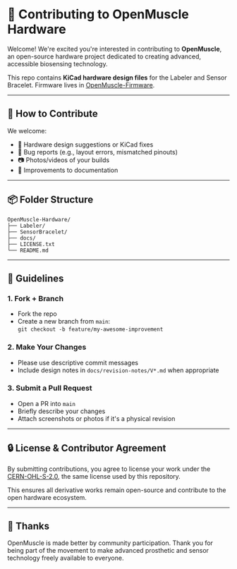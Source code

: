 # 🤝 Contributing to OpenMuscle Hardware

Welcome! We're excited you're interested in contributing to **OpenMuscle**, an open-source hardware project dedicated to creating advanced, accessible biosensing technology.

This repo contains **KiCad hardware design files** for the Labeler and Sensor Bracelet. Firmware lives in [OpenMuscle-Firmware](https://github.com/Open-Muscle/OpenMuscle-Software).

---

## 🚀 How to Contribute

We welcome:
- 🧠 Hardware design suggestions or KiCad fixes
- 🐞 Bug reports (e.g., layout errors, mismatched pinouts)
- 📷 Photos/videos of your builds
- 📝 Improvements to documentation

---

## 📦 Folder Structure
```
OpenMuscle-Hardware/
├── Labeler/
├── SensorBracelet/
├── docs/
├── LICENSE.txt
└── README.md
```

---

## 📐 Guidelines

### 1. Fork + Branch
- Fork the repo
- Create a new branch from `main`:  
  `git checkout -b feature/my-awesome-improvement`

### 2. Make Your Changes
- Please use descriptive commit messages
- Include design notes in `docs/revision-notes/V*.md` when appropriate

### 3. Submit a Pull Request
- Open a PR into `main`
- Briefly describe your changes
- Attach screenshots or photos if it's a physical revision

---

## 🔒 License & Contributor Agreement

By submitting contributions, you agree to license your work under the [CERN-OHL-S-2.0](https://ohwr.org/cern_ohl_s_v2.txt), the same license used by this repository.

This ensures all derivative works remain open-source and contribute to the open hardware ecosystem.

---

## 🙌 Thanks

OpenMuscle is made better by community participation. Thank you for being part of the movement to make advanced prosthetic and sensor technology freely available to everyone.
